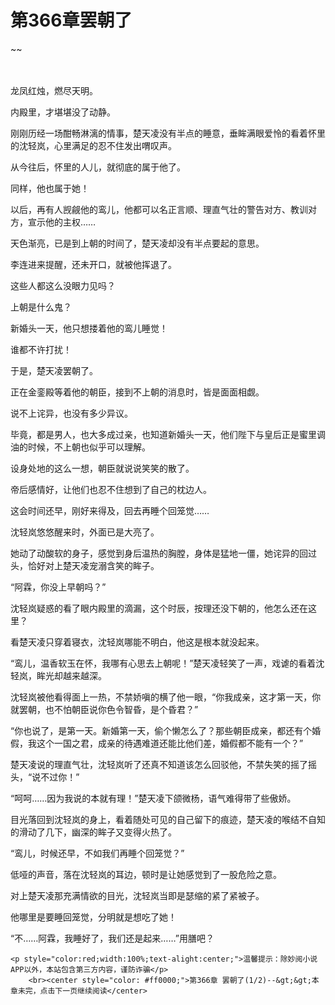 # 第366章罢朝了
~~
    	    <p name="pagetop" href="javascript:void(0);" onclick="return false" style="line-height: 35px;padding: 10px;color: #333;"> </p><p>龙凤红烛，燃尽天明。</p><p>内殿里，才堪堪没了动静。</p><p>刚刚历经一场酣畅淋漓的情事，楚天凌没有半点的睡意，垂眸满眼爱怜的看着怀里的沈轻岚，心里满足的忍不住发出喟叹声。</p><p>从今往后，怀里的人儿，就彻底的属于他了。</p><p>同样，他也属于她！</p><p>以后，再有人觊觎他的鸾儿，他都可以名正言顺、理直气壮的警告对方、教训对方，宣示他的主权……</p><p>天色渐亮，已是到上朝的时间了，楚天凌却没有半点要起的意思。</p><p>李连进来提醒，还未开口，就被他挥退了。</p><p>这些人都这么没眼力见吗？</p><p>上朝是什么鬼？</p><p>新婚头一天，他只想搂着他的鸾儿睡觉！</p><p>谁都不许打扰！</p><p>于是，楚天凌罢朝了。</p><p>正在金銮殿等着他的朝臣，接到不上朝的消息时，皆是面面相觑。</p><p>说不上诧异，也没有多少异议。</p><p>毕竟，都是男人，也大多成过亲，也知道新婚头一天，他们陛下与皇后正是蜜里调油的时候，不上朝也似乎可以理解。</p><p>设身处地的这么一想，朝臣就说说笑笑的散了。</p><p>帝后感情好，让他们也忍不住想到了自己的枕边人。</p><p>这会时间还早，刚好来得及，回去再睡个回笼觉……</p><p>沈轻岚悠悠醒来时，外面已是大亮了。</p><p>她动了动酸软的身子，感觉到身后温热的胸膛，身体是猛地一僵，她诧异的回过头，恰好对上楚天凌宠溺含笑的眸子。</p><p>“阿霖，你没上早朝吗？”</p><p>沈轻岚疑惑的看了眼内殿里的滴漏，这个时辰，按理还没下朝的，他怎么还在这里？</p><p>看楚天凌只穿着寝衣，沈轻岚哪能不明白，他这是根本就没起来。</p><p>“鸾儿，温香软玉在怀，我哪有心思去上朝呢！”楚天凌轻笑了一声，戏谑的看着沈轻岚，眸光却越来越深。</p><p>沈轻岚被他看得面上一热，不禁娇嗔的横了他一眼，“你我成亲，这才第一天，你就罢朝，也不怕朝臣说你色令智昏，是个昏君？”</p><p>“你也说了，是第一天。新婚第一天，偷个懒怎么了？那些朝臣成亲，都还有个婚假，我这个一国之君，成亲的待遇难道还能比他们差，婚假都不能有一个？”</p><p>楚天凌说的理直气壮，沈轻岚听了还真不知道该怎么回驳他，不禁失笑的摇了摇头，“说不过你！”</p><p>“呵呵……因为我说的本就有理！”楚天凌下颌微杨，语气难得带了些傲娇。</p><p>目光落回到沈轻岚的身上，看着随处可见的自己留下的痕迹，楚天凌的喉结不自知的滑动了几下，幽深的眸子又变得火热了。</p><p>“鸾儿，时候还早，不如我们再睡个回笼觉？”</p><p>低哑的声音，落在沈轻岚的耳边，顿时是让她感觉到了一股危险之意。</p><p>对上楚天凌那充满情欲的目光，沈轻岚当即是瑟缩的紧了紧被子。</p><p>他哪里是要睡回笼觉，分明就是想吃了她！</p><p>“不……阿霖，我睡好了，我们还是起来……”用膳吧？</p>
    	
   	<p style="color:red;width:100%;text-alight:center;">温馨提示：除妙阅小说APP以外，本站包含第三方内容，谨防诈骗</p>
    	<br><center style="color: #ff0000;">第366章 罢朝了(1/2)--&gt;&gt;本章未完，点击下一页继续阅读</center>
    	